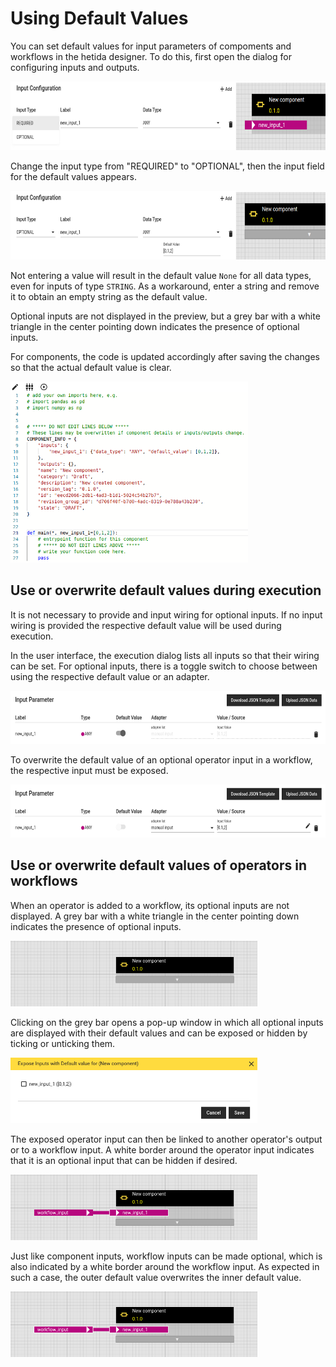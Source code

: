 # Using Default Values

You can set default values for input parameters of compoments and workflows in the hetida designer. To do this, first open the dialog for configuring inputs and outputs.

<img src="./assets/optional_input.png" height="110" width=645 data-align="center">

Change the input type from "REQUIRED" to "OPTIONAL", then the input field for the default values appears.

<img src="./assets/default_value.png" height="110" width=645 data-align="center">

Not entering a value will result in the default value `None` for all data types, even for inputs of type `STRING`.
As a workaround, enter a string and remove it to obtain an empty string as the default value.

Optional inputs are not displayed in the preview, but a grey bar with a white triangle in the center pointing down indicates the presence of optional inputs.

For components, the code is updated accordingly after saving the changes so that the actual default value is clear.

<img src="./assets/code_with_default_value.png" height="290" width=380 data-align="center">

## Use or overwrite default values during execution

It is not necessary to provide and input wiring for optional inputs.
If no input wiring is provided the respective default value will be used during execution.

In the user interface, the execution dialog lists all inputs so that their wiring can be set.
For optional inputs, there is a toggle switch to choose between using the respective default value or an adapter.

<img src="./assets/wire_to_default_value.png" height="85" width=625 data-align="center">

To overwrite the default value of an optional operator input in a workflow, the respective input must be exposed.

<img src="./assets/wire_to_untoggled_default_value.png" height="85" width=625 data-align="center">

## Use or overwrite default values of operators in workflows

When an operator is added to a workflow, its optional inputs are not displayed.
A grey bar with a white triangle in the center pointing down indicates the presence of optional inputs.

<img src="./assets/no_exposed_input.png" height="105" width=395 data-align="center">

Clicking on the grey bar opens a pop-up window in which all optional inputs are displayed with their default values and can be exposed or hidden by ticking or unticking them.

<img src="./assets/expose_dialog.png" height="105" width=395 data-align="center">

The exposed operator input can then be linked to another operator's output or to a workflow input.
A white border around the operator input indicates that it is an optional input that can be hidden if desired.

<img src="./assets/exposed_input_with_wf_input.png" height="105" width=395 data-align="center">

Just like component inputs, workflow inputs can be made optional, which is also indicated by a white border around the workflow input.
As expected in such a case, the outer default value overwrites the inner default value.

<img src="./assets/exposed_input_with_optional_wf_input.png" height="105" width=395 data-align="center">
